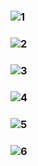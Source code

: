 
### ![1](https://github.com/snl0w/virtual-store/assets/142117264/c34d06f9-9af2-4504-a144-7436050393d2)
### ![2](https://github.com/snl0w/virtual-store/assets/142117264/38475475-d91d-45db-81ad-d31095d5bf91)
### ![3](https://github.com/snl0w/virtual-store/assets/142117264/14c5a336-0d61-421c-acb9-b318baaf4f32)
### ![4](https://github.com/snl0w/virtual-store/assets/142117264/ddb0f7c6-e6ca-4de7-a0ec-7b7e5cdf48ea)
### ![5](https://github.com/snl0w/virtual-store/assets/142117264/3d906023-dcd0-4569-9e88-ee0b83730cd4)
### ![6](https://github.com/snl0w/virtual-store/assets/142117264/d2b1c924-6ce9-4e92-9c30-6f616019f897)
